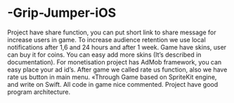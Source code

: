 # -Grip-Jumper-iOS
Project have share function, you can put short link to share message for increase users in game. To increase audience retention we use local notifications after 1,6 and 24 hours and after 1 week. Game have skins, user can buy it for coins. You can easy add more skins (It’s described in documentation). For monetisation project has AdMob framework, you can easy place your ad id’s. After game we called rate us function, also we have rate us button in main menu.  «Through  Game based on SpriteKit engine, and write on Swift. All code in game nice commented. Project have good program architecture.
